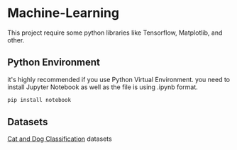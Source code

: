 # Machine-Learning

This project require some python libraries like Tensorflow, Matplotlib, and other.

## Python Environment
it's highly recommended if you use Python Virtual Environment. you need to install Jupyter Notebook as well as the file is using .ipynb format.

```bash
pip install notebook
```
## Datasets
[Cat and Dog Classification](https://www.kaggle.com/c/dogs-vs-cats/data) datasets
